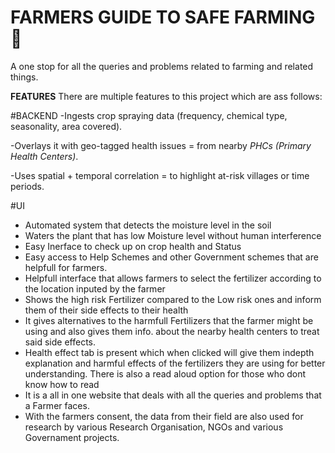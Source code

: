 # FARMERS GUIDE TO SAFE FARMING  🌾

A one stop for all the queries and problems related to farming and related things.

**FEATURES**
There are multiple features to this project which are ass follows:

#BACKEND
-Ingests crop spraying data (frequency, chemical type, seasonality, area covered).

-Overlays it with geo-tagged health issues = from nearby *PHCs (Primary Health Centers)*.

-Uses spatial + temporal correlation = to highlight at-risk villages or time periods.



#UI
- Automated system that detects the moisture level in the soil
- Waters the plant that has low Moisture level without human interference
- Easy Inerface to check up on crop health and Status
- Easy access to Help Schemes and other Government schemes that are helpfull for farmers.
- Helpfull interface that allows farmers to select the fertilizer according to the location inputed by the farmer
- Shows the high risk Fertilizer compared to the Low risk ones and inform them of their side effects to their health
- It gives alternatives to the harmfull Fertilizers that the farmer might be using and also gives them info. about the nearby health centers to treat said side effects.
- Health effect tab is present which when clicked will give them indepth explanation and harmful effects of the fertilizers they are using for better understanding. There is also a read aloud option for those who dont know how to read
- It is a all in one website that deals with all the queries and problems that a Farmer faces.
- With the farmers consent, the data from their field are also used for research by various Research Organisation, NGOs and various Governament projects. 
